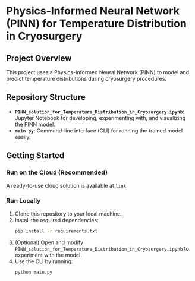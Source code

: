 # Physics-Informed Neural Network (PINN) for Temperature Distribution in Cryosurgery

## Project Overview

This project uses a Physics-Informed Neural Network (PINN) to model and predict temperature distributions during cryosurgery procedures.

## Repository Structure

- **`PINN_solution_for_Temperature_Distribution_in_Cryosurgery.ipynb`**: Jupyter Notebook for developing, experimenting with, and visualizing the PINN model.
- **`main.py`**: Command-line interface (CLI) for running the trained model easily.

## Getting Started

### Run on the Cloud (Recommended)

A ready-to-use cloud solution is available at `link`

### Run Locally

1. Clone this repository to your local machine.
2. Install the required dependencies:
    ```bash
    pip install -r requirements.txt
    ```
3. (Optional) Open and modify `PINN_solution_for_Temperature_Distribution_in_Cryosurgery.ipynb` to experiment with the model.
4. Use the CLI by running:
    ```bash
    python main.py
    ```
